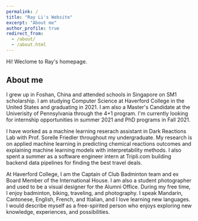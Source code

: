```yaml
---
permalink: /
title: "Ray Li's Website"
excerpt: "About me"
author_profile: true
redirect_from: 
  - /about/
  - /about.html
---
```


Hi! Weclome to Ray's homepage. 

About me
------

I grew up in Foshan, China and attended schools in Singapore on SM1 scholarship. I am studying Computer Science at Haverford College in the United States and graduating in 2021. I am also a Master's Candidate at the Univerisity of Pennsylvania through the 4+1 program. I'm currently looking for internship opportunities in summer 2021 and PhD programs in Fall 2021.

I have worked as a machine learning reserach assistant in Dark Reactions Lab with Prof. Sorelle Friedler throughout my undergraduate. My research is on applied machine learning in predicting chemical reactions outcomes and explaining machine learning models with interpretability methods. I also spent a summer as a software engineer intern at Tripli.com building backend data pipelines for finding the best travel deals.

At Haverford College, I am the Captain of Club Badminton team and ex Board Member of the International House. I am also a student photographer and used to be a visual designer for the Alumni Office. During my free time, I enjoy badminton, biking, traveling, and photography. I speak Mandarin, Cantonese, English, French, and Itialian, and I love learning new languages. I would describe myself as a free-spirited person who enjoys exploring new knowledge, experiences, and possibilities.
